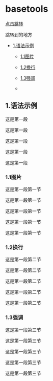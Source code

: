# basetools

[点击跳转](#jump)

<span id="jump">跳转到的地方</span>

* [1.语法示例](#1)
  * [1.1图片](#1.1)

  * [1.2换行](#1.2)

  * [1.3强调](#1.3)
  * 
  






<h2 id="1">1.语法示例</h2>

这是第一段

这是第一段

这是第一段

这是第一段

这是第一段

<h3 id="1.1">1.1图片</h3>

这是第一段第一节

这是第一段第一节

这是第一段第一节

这是第一段第一节

这是第一段第一节

<h3 id="1.2">1.2换行</h3>

这是第一段第二节

这是第一段第二节

这是第一段第二节

这是第一段第二节

这是第一段第二节

<h3 id="1.3">1.3强调</h3>

这是第一段第三节

这是第一段第三节

这是第一段第三节

这是第一段第三节

这是第一段第三节
